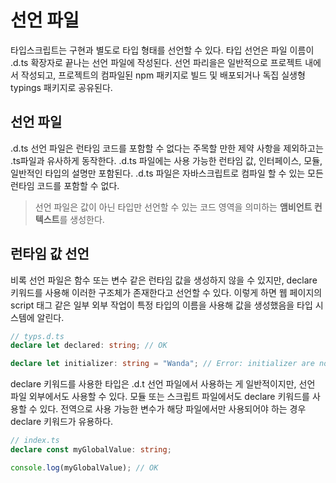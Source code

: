 # 선언 파일

타입스크립트는 구현과 별도로 타입 형태를 선언할 수 있다. 타입 선언은 파일 이름이 .d.ts 확장자로 끝나는 선언 파일에 작성된다. 선언 파리을은 일반적으로 프로젝트 내에서 작성되고, 프로젝트의 컴파일된 npm 패키지로 빌드 및 배포되거나 독집 실생형 typings 패키지로 공유된다.

## 선언 파일

.d.ts 선언 파일은 런타임 코드를 포함할 수 없다는 주목할 만한 제약 사항을 제외하고는 .ts파일과 유사하게 동작한다. .d.ts 파일에는 사용 가능한 런타임 값, 인터페이스, 모듈, 일반적인 타입의 설명만 포함된다. .d.ts 파일은 자바스크립트로 컴파일 할 수 있는 모든 런타임 코드를 포함할 수 없다.

> 선언 파일은 값이 아닌 타입만 선언할 수 있는 코드 영역을 의미하는 **앰비언트 컨텍스트**를 생성한다.

## 런타임 값 선언

비록 선언 파일은 함수 또는 변수 같은 런타임 값을 생성하지 않을 수 있지만, declare 키워드를 사용해 이러한 구조체가 존재한다고 선언할 수 있다. 이렇게 하면 웹 페이지의 script 태그 같은 일부 외부 작업이 특정 타입의 이름을 사용해 값을 생성했음을 타입 시스템에 알린다.

```typescript
// typs.d.ts
declare let declared: string; // OK

declare let initializer: string = "Wanda"; // Error: initializer are not allowed in ambient contexts.
```

declare 키워드를 사용한 타입은 .d.t 선언 파일에서 사용하는 게 일반적이지만, 선언 파일 외부에서도 사용할 수 있다. 모듈 또는 스크립트 파일에서도 declare 키워드를 사용할 수 있다. 전역으로 사용 가능한 변수가 해당 파일에서만 사용되어야 하는 경우 declare 키워드가 유용하다.

```typescript
// index.ts
declare const myGlobalValue: string;

console.log(myGlobalValue); // OK
```
